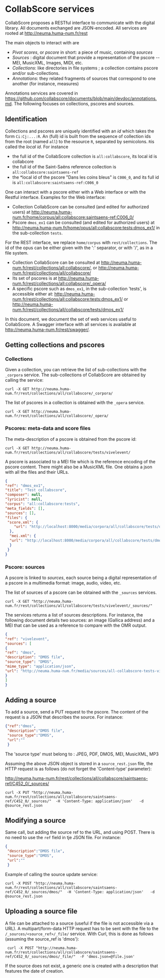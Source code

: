 # CollabScore services

CollabScore proposes a RESTful interface to communicate with the digital library. 
All documents exchanged are JSON-encoded.  All services are rooted at http://neuma.huma-num.fr/rest

The main objects to interact with are

 - *Pivot scores*, or *pscore* in short: a piece of music, containing *sources*
 - *Sources* : digital document that provide a representation of the pscore -- MEI, MusicXML, Images, MIDI, etc.
 - *Collections*: like directories in file systems ; a collection contains pscore and/or sub-collections.
 - *Annotations*: they related fragments of sources that correspond to one another (for instance, measures)

Annotations services are covered in https://github.com/collabscore/documents/blob/main/devdoc/annotations.md. The following focuses on collections, pscores and sources.

## Identification

Collections and pscores are uniquely identified with an *id* which takes the form ``Ci:Cj:...:R``.
An (full) id is built from the sequence of collection ids from the root (named ``all``) to the resource ``R``, 
separated by semicolons. ``R``is called the *local id*. For instance 

 - the full id of the CollabScore collection  is ``all:collabscore``, its local id is collabcore
 - the full id of the Saint-Saëns reference collection  is ``all:collabscore:saintsaens-ref``
 - the *local id of the pscore "Dans les coins bleus" is ``C006_0``, and its
   full id   is ``all:collabscore:saintsaens-ref:C006_0``

One can interact with a pscore either with a Web interface or with the Restful interface. Examples for the Web interface:

 - Collection CollabScore can be consulted (and edited for authorized users) at http://neuma.huma-num.fr/home/corpus/all:collabscore:saintsaens-ref:C006_0/
 - Pscore ``dmos_ex1`` can be consulted (and edited for authorized users) at http://neuma.huma-num.fr/home/opus/all:collabscore:tests:dmos_ex1/ in the sub-collection ``tests``.

For the REST interface, we replace ``home/corpus`` with ``rest/collections``. The id of the opus can be either given with the ':' separator, or with '/', as in a file system.

 - Collection CollabScore can be consulted at http://neuma.huma-num.fr/rest/collections/all:collabscore/, or http://neuma.huma-num.fr/rest/collections/all/collabscore/
 - Its set of pscores is at http://neuma.huma-num.fr/rest/collections/all:collabscore/_opera/
 - A specific pscore such as ``dmos_ex1``, in the sub-collection 'tests', is accessible either at: http://neuma.huma-num.fr/rest/collections/all:collabscore:tests:dmos_ex1/ or http://neuma.huma-num.fr/rest/collections/all/collabscore/tests/dmos_ex1/ 

In this document, we document the set of web services useful to CollabScore. A Swagger interface with all services is
available at http://neuma.huma-num.fr/rest/swagger/.

## Getting collections and pscores

### Collections

Given a collection, you can retrieve the list of sub-collections with the ``_corpora``
service. The sub-collections of CollabScore are obtained by calling the service:

```
curl -X GET http://neuma.huma-num.fr/rest/collections/all/collabscore/_corpora/
```

The list of pscores in a collection is obtained with the ``_opera`` service.

```
curl -X GET http://neuma.huma-num.fr/rest/collections/all/collabscore/_opera/
```

### Pscores: meta-data and score files

The meta-description of a pscore is obtained from the pscore id:

```
curl -X GET http://neuma.huma-num.fr/rest/collections/all/collabscore/tests/vivelevent/
```

A pscore is associated  to a MEI file which is the reference encoding of the pscore content. There might also be a MusicXML file.  One obtains a json with all the files and their URLs.
 
```json
{
"ref": "dmos_ex1",
"title": "Test collabscore",
"composer": null,
"lyricist": null,
"corpus": "all:collabscore:tests",
"meta_fields": [],
"sources": [],
"files": {
 "score.xml": {
    "url": "http://localhost:8000/media/corpora/all/collabscore/tests/dmos_ex1/score.xml"
  },
  "mei.xml": {
  "url": "http://localhost:8000/media/corpora/all/collabscore/tests/dmos_ex1/mei.xml"
  }
 }
}
```

### Pscore: sources

A pscore is linked to *sources*, each source being a digital representation of a  pscore in a multimedia format: image, audio,
video, etc.

The list of sources of a pscore can be obtained with the ``_sources`` services.

```
curl -X GET "http://neuma.huma-num.fr/rest/collections/all/collabscore/tests/vivelevent/_sources/"
```

The services returns a list of sources descriptions. For instance, the following document
details two sources: an image (Gallica address) and a MEI that can be used as a reference to compare
with the OMR output.

```json
{
"ref": "vivelevent",
"sources": [
{
"ref": "dmos",
"description": "DMOS file",
"source_type": "DMOS",
"mime_type": "application/json",
"url": "http://neuma.huma-num.fr/media/sources/all-collabscore-tests-vivelevent/dmos.json"
}
]
}
```

## Adding a source

To add a source, send a PUT request to the pscore. The content of the request is a JSON that describes the source. For instance:

```json
{"ref":"dmos",
 "description":"DMOS file",
 "source_type":"DMOS",
 "url":""
 }
```

The 'source type' must belong to : JPEG, PDF, DMOS, MEI, MusicXML, MP3

Assuming the above JSON object is stored in a ``source_rest.json`` file, the HTTP request is as follows (do not forget the 'Content-type' parameter):

http://neuma.huma-num.fr/rest/collections/all/collabscore/saintsaens-ref/C452_0/_sources/

```
curl -X PUT "http://neuma.huma-num.fr/rest/collections/all/collabscore/saintsaens-ref/C452_0/_sources/"  -H 'Content-Type: application/json'   -d @source_rest.json
```

## Modifying a source

Same call, but adding the source ref to the URL, and using POST. There is no need to use the ``ref`` field in tje JSON file. For instance:

```json
{
 "description":"DMOS file",
 "source_type":"DMOS",
 "url":""
 }
```
Example of calling the source update service:

```
curl -X POST "http://neuma.huma-num.fr/rest/collections/all/collabscore/saintsaens-ref/C452_0/_sources/dmos/"  -H 'Content-Type: application/json'   -d @source_rest.json
```


## Uploading a source file

A file can be attached to a source (useful if the file is not accessible via a URL). A multipart/form-data HTTP request has to be sent with the file to the ``/_sources/<source_ref>/_file/`` service. With Curl, this is done as follows (assuming the source_ref is 'dmos'):

```
 curl -X POST "http://neuma.huma-num.fr/rest/collections/all/collabscore/saintsaens-ref/C452_0/_sources/dmos/_file/"  -F 'dmos.json=@file.json'
```

If the source does not exist, a generic one is created with a description that features the date of creation.




